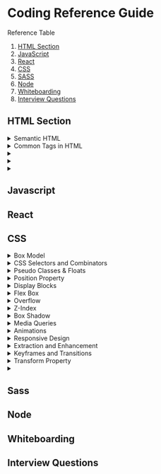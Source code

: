 # Coding Reference Guide


Reference Table
1. [HTML Section](#HTML-Section)
2. [JavaScript](#Javascript)
3. [React](#React)
4. [CSS](#CSS)
5. [SASS](#Sass)
6. [Node](#Node)
7. [Whiteboarding](#Whiteboarding)
8. [Interview Questions](#Interview-Questions)

## HTML Section

<details>
<summary>Semantic HTML</summary>
</details>

<details>
<summary>Common Tags in HTML</summary>
</details>

<details>
<summary></summary>
</details>

<details>
<summary></summary>
</details>

<details>
<summary></summary>
</details>

## Javascript

## React

## CSS

<details>
<summary>Box Model</summary>
</details>

<details>
<summary>CSS Selectors and Combinators</summary>
  <li> What are the differences between the caret ( > ), comma ( , ), space (   ), and addition ( + ) combinators in CSS?
  <ul>
  <li>Combinators allow us to dig into things without explicitly declaring a classname.</li>
  <li>Caret - Child Selector</li>
  <li>Comma - Aply the same styles to multiple selectors</li>
  <li>Space - All Descendants</li>
  <li>Addition - Sibling Combinator. Adjacent sibling, apply these styles (.parent + .aunt {})</li>
  </ul>

  </li>

</details>

<details>
<summary>Pseudo Classes & Floats</summary>
</details>

<details>
<summary>Position Property</summary>
</details>

<details>
<summary>Display Blocks</summary>
</details>

<details>
<summary>Flex Box</summary>
</details>

<details>
<summary>Overflow</summary>
</details>

<details>
<summary>Z-Index</summary>
</details>

<details>
<summary>Box Shadow</summary>
</details>

<details>
<summary>Media Queries</summary>
<li> What are media queries in CSS?
  <ul>
    <li>Mechanic in CSS that allows you to change screen styles/resolution depending on orientation or screen size. Watches for conditions, and if met, it applies certain styles. </li>
    <li>Used to check resolution change/orientation change/device.</li>
    <li>CSS watches the changes. </li>
    <li>max-width or min-width</li>

    <li>https://www.w3schools.com/css/css3_mediaqueries.asp</li>
    <li>https://www.w3schools.com/cssref/css3_pr_mediaquery.asp</li>
  </ul>
</li>
```js 
@media only screen and (min-width: 480px){}
```
</details>

<details>
<summary>Animations</summary>
</details>

<details>
<summary>Responsive Design</summary>
</details>

<details>
<summary>Extraction and Enhancement</summary>
</details>

<details>
<summary>Keyframes and Transitions</summary>
</details>

<details>
<summary>Transform Property</summary>
<li> What is the transform property, and how does it work?
  <ul>
    <li>The transform CSS property lets you rotate, scale, skew or translate an element.</li>
    <li>Position moves the element within the flow of the document.</li>
    <li>https://www.w3schools.com/cssref/css3_pr_transform.asp</li>
    <li>Transform - Is only visually moved. Happens after render. Not related to the flow in the document.</li>
    <li>Translate - Moves it on one of the three axes.
    https://developer.mozilla.org/en-US/docs/Web/CSS/transform
    </li>
    <li>Scale - Scale transformation, used by defining the x/y or z (for 3d elemeents).</li>
  </ul>
</li>
</details>

<details>
<summary></summary>
</details>

## Sass

## Node

## Whiteboarding

## Interview Questions
